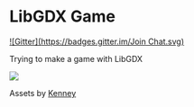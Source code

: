 # LibGDX Game
[![Gitter](https://badges.gitter.im/Join Chat.svg)](https://gitter.im/shvelo/gdxgame?utm_source=badge&utm_medium=badge&utm_campaign=pr-badge&utm_content=badge)

Trying to make a game with LibGDX

![](screenshot.png)

Assets by [Kenney](http://kenney.nl)
